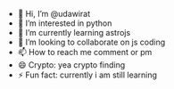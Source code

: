 - 👋 Hi, I’m @udawirat
- 👀 I’m interested in python
- 🌱 I’m currently learning astrojs
- 💞️ I’m looking to collaborate on js coding
- 📫 How to reach me comment or pm
- 😄 Crypto: yea crypto finding
- ⚡ Fun fact: currently i am still learning  

<!---
udawirat/udawirat is a ✨ special ✨ repository because its `README.md` (this file) appears on your GitHub profile.
You can click the Preview link to take a look at your changes.
--->
